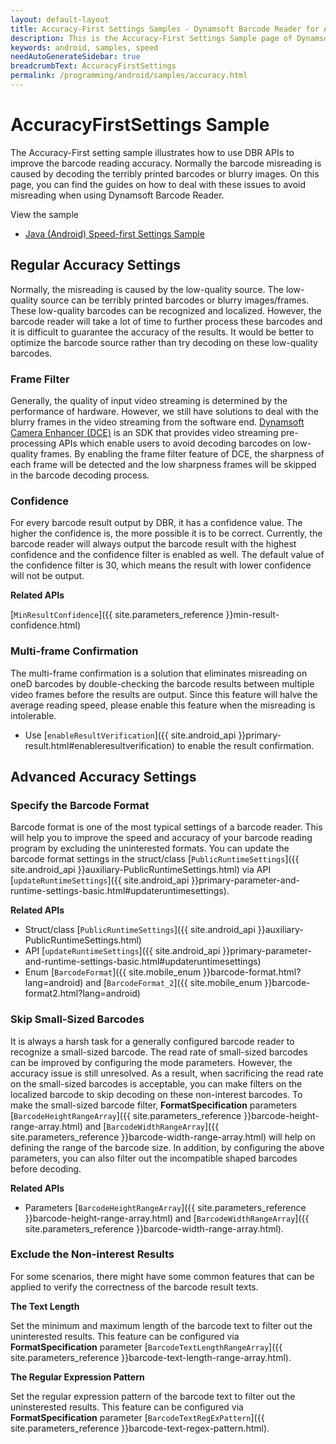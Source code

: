 ```yaml
---
layout: default-layout
title: Accuracy-First Settings Samples - Dynamsoft Barcode Reader for Android
description: This is the Accuracy-First Settings Sample page of Dynamsoft Barcode Reader for Android SDK.
keywords: android, samples, speed
needAutoGenerateSidebar: true
breadcrumbText: AccuracyFirstSettings
permalink: /programming/android/samples/accuracy.html
---
```


# AccuracyFirstSettings Sample

The Accuracy-First setting sample illustrates how to use DBR APIs to improve the barcode reading accuracy. Normally the barcode misreading is caused by decoding the terribly printed barcodes or blurry images. On this page, you can find the guides on how to deal with these issues to avoid misreading when using Dynamsoft Barcode Reader.

View the sample

- <a href="https://github.com/Dynamsoft/barcode-reader-mobile-samples/tree/v8.8.0/android/Performance/AccuracyFirstSettings/" target="_blank">Java (Android) Speed-first Settings Sample</a>

## Regular Accuracy Settings

Normally, the misreading is caused by the low-quality source. The low-quality source can be terribly printed barcodes or blurry images/frames. These low-quality barcodes can be recognized and localized. However, the barcode reader will take a lot of time to further process these barcodes and it is difficult to guarantee the accuracy of the results. It would be better to optimize the barcode source rather than try decoding on these low-quality barcodes.

### Frame Filter

Generally, the quality of input video streaming is determined by the performance of hardware. However, we still have solutions to deal with the blurry frames in the video streaming from the software end. <a href="https://www.dynamsoft.com/camera-enhancer/docs/mobile/programming/android/?ver=2.3.11&&cVer=true" target="_blank">Dynamsoft Camera Enhancer (DCE)</a> is an SDK that provides video streaming pre-processing APIs which enable users to avoid decoding barcodes on low-quality frames. By enabling the frame filter feature of DCE, the sharpness of each frame will be detected and the low sharpness frames will be skipped in the barcode decoding process.

### Confidence

For every barcode result output by DBR, it has a confidence value. The higher the confidence is, the more possible it is to be correct. Currently, the barcode reader will always output the barcode result with the highest confidence and the confidence filter is enabled as well. The default value of the confidence filter is 30, which means the result with lower confidence will not be output.

**Related APIs**

[`MinResultConfidence`]({{ site.parameters_reference }}min-result-confidence.html)

### Multi-frame Confirmation

The multi-frame confirmation is a solution that eliminates misreading on oneD barcodes by double-checking the barcode results between multiple video frames before the results are output. Since this feature will halve the average reading speed, please enable this feature when the misreading is intolerable.

- Use [`enableResultVerification`]({{ site.android_api }}primary-result.html#enableresultverification) to enable the result confirmation.

## Advanced Accuracy Settings

### Specify the Barcode Format

Barcode format is one of the most typical settings of a barcode reader. This will help you to improve the speed and accuracy of your barcode reading program by excluding the uninterested formats. You can update the barcode format settings in the struct/class [`PublicRuntimeSettings`]({{ site.android_api }}auxiliary-PublicRuntimeSettings.html) via API [`updateRuntimeSettings`]({{ site.android_api }}primary-parameter-and-runtime-settings-basic.html#updateruntimesettings).

**Related APIs**

- Struct/class [`PublicRuntimeSettings`]({{ site.android_api }}auxiliary-PublicRuntimeSettings.html)
- API [`updateRuntimeSettings`]({{ site.android_api }}primary-parameter-and-runtime-settings-basic.html#updateruntimesettings)
- Enum [`BarcodeFormat`]({{ site.mobile_enum }}barcode-format.html?lang=android) and [`BarcodeFormat_2`]({{ site.mobile_enum }}barcode-format2.html?lang=android)

### Skip Small-Sized Barcodes

It is always a harsh task for a generally configured barcode reader to recognize a small-sized barcode. The read rate of small-sized barcodes can be improved by configuring the mode parameters. However, the accuracy issue is still unresolved. As a result, when sacrificing the read rate on the small-sized barcodes is acceptable, you can make filters on the localized barcode to skip decoding on these non-interest barcodes. To make the small-sized barcode filter, **FormatSpecification** parameters [`BarcodeHeightRangeArray`]({{ site.parameters_reference }}barcode-height-range-array.html) and [`BarcodeWidthRangeArray`]({{ site.parameters_reference }}barcode-width-range-array.html) will help on defining the range of the barcode size. In addition, by configuring the above parameters, you can also filter out the incompatible shaped barcodes before decoding.

**Related APIs**

- Parameters [`BarcodeHeightRangeArray`]({{ site.parameters_reference }}barcode-height-range-array.html) and [`BarcodeWidthRangeArray`]({{ site.parameters_reference }}barcode-width-range-array.html).

### Exclude the Non-interest Results

For some scenarios, there might have some common features that can be applied to verify the correctness of the barcode result texts.

**The Text Length**

Set the minimum and maximum length of the barcode text to filter out the uninterested results. This feature can be configured via **FormatSpecification** parameter [`BarcodeTextLengthRangeArray`]({{ site.parameters_reference }}barcode-text-length-range-array.html).

**The Regular Expression Pattern**

Set the regular expression pattern of the barcode text to filter out the uninsterested results. This feature can be configured via **FormatSpecification** parameter [`BarcodeTextRegExPattern`]({{ site.parameters_reference }}barcode-text-regex-pattern.html).
